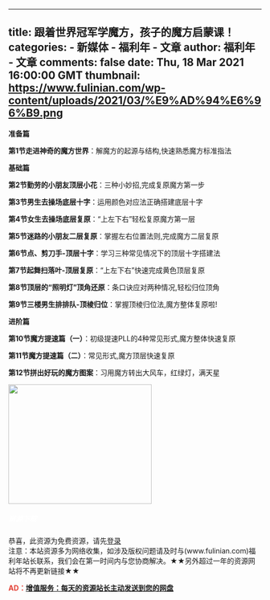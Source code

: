 
---
title: 跟着世界冠军学魔方，孩子的魔方启蒙课！
categories: 
    - 新媒体
    - 福利年 - 文章
author: 福利年 - 文章
comments: false
date: Thu, 18 Mar 2021 16:00:00 GMT
thumbnail: https://www.fulinian.com/wp-content/uploads/2021/03/%E9%AD%94%E6%96%B9.png
---

<div>   
<p><strong>准备篇</strong></p>
<p><strong>第1节走进神奇的魔方世界</strong>：解魔方的起源与结构,快速熟悉魔方标准指法</p>
<p><strong>基础篇</strong></p>
<p><strong>第2节勤劳的小朋友顶层小花</strong>：三种小妙招,完成复原魔方第一步</p>
<p><strong>第3节男生去操场底层十字</strong>：运用颜色对应法正确搭建底层十字</p>
<p><strong>第4节女生去操场底层复原</strong>：“上左下右”轻松复原魔方第一层</p>
<p><strong>第5节迷路的小朋友二层复原</strong>：掌握左右位置法则,完成魔方二层复原</p>
<p><strong>第6节点、剪刀手-顶层十字</strong>：学习三种常见情况下的顶层十字搭建法</p>
<p><strong>第7节起舞扫落叶-顶层复原</strong>：“上左下右”快速完成黄色顶层复原</p>
<p><strong>第8节顶层的“照明灯”顶角还原</strong>：条口诀应对两种情况,轻松归位顶角</p>
<p><strong>第9节三楼男生排排队-顶棱归位</strong>：掌握顶棱归位法,魔方整体复原啦!</p>
<p><strong>进阶篇</strong></p>
<p><strong>第10节魔方提速篇（一）</strong>：初级提速PLL的4种常见形式,魔方整体快速复原</p>
<p><strong>第11节魔方提速篇（二）</strong>：常见形式,魔方顶层快速复原</p>
<p><strong>第12节拼出好玩的魔方图案</strong>：习用魔方转出大风车，红绿灯，满天星</p>
<p><img class="alignleft  wp-image-17689" src="https://www.fulinian.com/wp-content/uploads/2021/03/%E9%AD%94%E6%96%B9.png" alt width="285" height="238" referrerpolicy="no-referrer"></p>
<div class="erphpdown" id="erphpdown" style="display:block"><div class="down-detail"><h5 style="color:#fff;"><i class="fa fa fa-file-text fa-fw"></i> 资源下载</h5><div class="erphpdown-item">恭喜，此资源为免费资源，请先<a href="https://www.fulinian.com/wp-login.php" target="_blank" class="erphp-login-must">登录</a></div><div class="erphpdown-tips">注意：本站资源多为网络收集，如涉及版权问题请及时与(www.fulinian.com)福利年站长联系，我们会在第一时间内与您协商解决。★★另外超过一年的资源网站将不再更新链接★★</div></div></div><p style="color: #e33e33;font-weight:bold;">AD：<a title="增值服务" href="https://www.fulinian.com/zzfw" target="_blank">增值服务：每天的资源站长主动发送到您的网盘</a></p>
<div class="xh-social" style="clear:both;">
           <a href="javascript:void(0);" onclick="window.xh_social_share({"link":"https:\/\/www.fulinian.com\/wp-admin\/admin-ajax.php?action=xh_social_add_ons_social_wechat&tab=share_qrcode&xh_social_add_ons_social_wechat=932e471bc7&notice_str=6411634136&hash=48208f1d46f6293a75afe2d93e6ff6d3&url=https%3A%2F%2Fwww.fulinian.com%2F17688.html","width":450,"height":400});" rel="noflow" class="xh-social-item xh-wechat" title="微信"></a>
                <a href="javascript:void(0);" onclick="window.xh_social_share({"link":"http:\/\/connect.qq.com\/widget\/shareqq\/index.html?url={url}&title={title}&summary={summary}&pics={img}","width":770,"height":580});" rel="noflow" class="xh-social-item xh-qq" title="QQ"></a>
                <a href="javascript:void(0);" onclick="window.xh_social_share({"link":"http:\/\/sns.qzone.qq.com\/cgi-bin\/qzshare\/cgi_qzshare_onekey?url={url}&title={title}&desc=&summary={summary}&site=%E7%A6%8F%E5%88%A9%E5%B9%B4&pics={img}","width":640,"height":440});" rel="noflow" class="xh-social-item xh-qzone" title="QQ空间"></a>
                <a href="javascript:void(0);" onclick="window.xh_social_share({"link":"http:\/\/v.t.sina.com.cn\/share\/share.php?url={url}&title={title}&pic={img}&appkey=&ralateUid=&language=zh_cn&searchPic=true","width":600,"height":350});" rel="noflow" class="xh-social-item xh-weibo" title="微博"></a>
        </div>
  
</div>
            